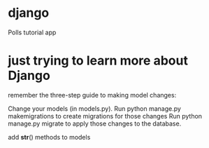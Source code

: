 # django
Polls tutorial app

# just trying to learn more about Django

remember the three-step guide to making model changes:

Change your models (in models.py).
Run python manage.py makemigrations to create migrations for those changes
Run python manage.py migrate to apply those changes to the database.

add __str__() methods to models
